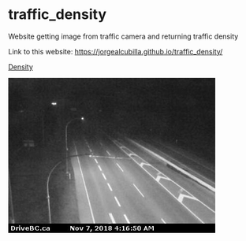 # traffic_density
Website getting image from traffic camera and returning traffic density

Link to this website: https://jorgealcubilla.github.io/traffic_density/


<object data="web_data/density.txt" type="text/plain"
width="600" style="height: 25px">
<a href="web_data/density.txt">Density</a>
</object>



<img src="web_data/img.jpg" alt="traffic_cam">
